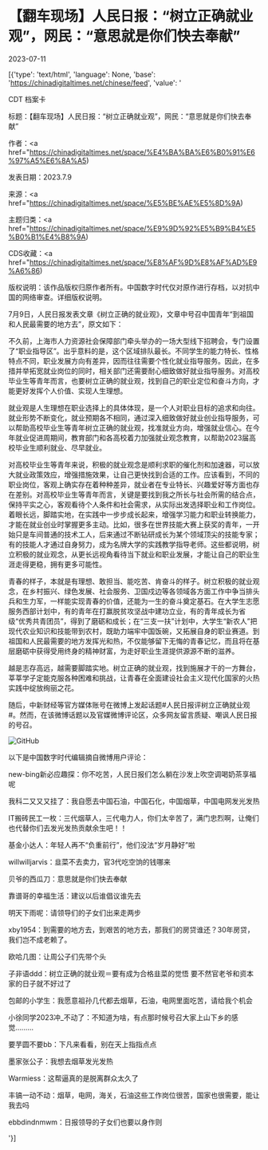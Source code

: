 # 【翻车现场】人民日报：“树立正确就业观”，网民：“意思就是你们快去奉献”

2023-07-11

[{'type': 'text/html', 'language': None, 'base': 'https://chinadigitaltimes.net/chinese/feed', 'value': '



CDT 档案卡

标题：【翻车现场】人民日报：“树立正确就业观”，网民：“意思就是你们快去奉献”

作者：<a href="https://chinadigitaltimes.net/space/%E4%BA%BA%E6%B0%91%E6%97%A5%E6%8A%A5)

发表日期：2023.7.9

来源：<a href="https://chinadigitaltimes.net/space/%E5%BE%AE%E5%8D%9A)

主题归类：<a href="https://chinadigitaltimes.net/space/%E9%9D%92%E5%B9%B4%E5%B0%B1%E4%B8%9A)

CDS收藏：<a href="https://chinadigitaltimes.net/space/%E8%AF%9D%E8%AF%AD%E9%A6%86)

版权说明：该作品版权归原作者所有。中国数字时代仅对原作进行存档，以对抗中国的网络审查。详细版权说明。





7月9日，人民日报发表文章《树立正确的就业观》，文章中号召中国青年“到祖国和人民最需要的地方去”，原文如下：



不久前，上海市人力资源社会保障部门牵头举办的一场大型线下招聘会，专门设置了“职业指导区”。出乎意料的是，这个区域排队最长。不同学生的能力特长、性格特点不同，职业发展方向有差异，因而往往需要个性化就业指导服务。因此，在多措并举拓宽就业岗位的同时，相关部门还需要耐心细致做好就业指导服务。对高校毕业生等青年而言，也要树立正确的就业观，找到自己的职业定位和奋斗方向，才能更好发挥个人价值、实现人生理想。

就业观是人生理想在职业选择上的具体体现，是一个人对职业目标的追求和向往。就业形势不断变化，就业预期各不相同，通过深入细致做好就业创业指导服务，可以帮助高校毕业生等青年树立正确的就业观，找准就业方向，增强就业信心。在今年就业促进周期间，教育部门和各高校着力加强就业观念教育，以帮助2023届高校毕业生顺利就业、尽早就业。

对高校毕业生等青年来说，积极的就业观念是顺利求职的催化剂和加速器，可以放大就业政策效应，增强措施效果，让自己更快找到合适的工作。应该看到，不同的职业岗位，客观上确实存在着种种差异，就业者在专业特长、兴趣爱好等方面也存在差别。对高校毕业生等青年而言，关键是要找到我之所长与社会所需的结合点，保持平实之心，客观看待个人条件和社会需求，从实际出发选择职业和工作岗位。着眼长远，脚踏实地，在实践中一步步成长起来，增强学习能力和职业转换能力，才能在就业创业时掌握更多主动。比如，很多在世界技能大赛上获奖的青年，一开始只是车间普通的技术工人，后来通过不断钻研成长为某个领域顶尖的技能专家；有的技能人才通过自身努力，成为名牌大学的实践教学指导老师。这些都说明，树立积极的就业观念，从更长远视角看待当下就业和职业发展，才能让自己的职业生涯走得更稳，拥有更多可能性。

青春的样子，本就是有理想、敢担当、能吃苦、肯奋斗的样子。树立积极的就业观念，在乡村振兴、绿色发展、社会服务、卫国戍边等各领域各方面工作中争当排头兵和生力军，一样能实现青春的价值，还能为一生的奋斗奠定基石。在大学生志愿服务西部计划中，有的青年在打赢脱贫攻坚战中建功立业，有的青年成长为省级“优秀共青团员”，得到了磨砺和成长；在“三支一扶”计划中，大学生“新农人”把现代农业知识和技能带到农村，既助力端牢中国饭碗，又拓展自身的职业赛道。到祖国和人民最需要的地方发挥光和热，不仅能够留下无悔的青春记忆，而且将在基层磨砺中获得受用终身的精神财富，为走好职业生涯提供源源不断的滋养。

越是志存高远，越需要脚踏实地。树立正确的就业观，找到施展才干的一方舞台，莘莘学子定能克服各种困难和挑战，让青春在全面建设社会主义现代化国家的火热实践中绽放绚丽之花。



随后，中新财经等官方媒体账号在微博上发起话题#人民日报评树立正确就业观#。然而，在该微博话题以及官媒微博评论区，众多网友留言质疑、嘲讽人民日报的号召。

![GitHub](https://chinadigitaltimes.net/chinese/files/2023/07/3.png)

以下是中国数字时代编辑摘自微博用户评论：



new-bing新必应趣探：你不吃苦，人民日报们怎么躺在沙发上吹空调喝奶茶享福呢

我科二又又又挂了：我自愿去中国石油，中国石化，中国烟草，中国电网发光发热

IT搬砖民工一枚：三代烟草人，三代电力人，你们太辛苦了，满门忠烈啊，让俺们也代替你们去发光发热贡献余生吧！！

基金小达人：年轻人再不“负重前行”，他们没法“岁月静好”啦

willwilljarvis：韭菜不去卖力，官3代吃空饷的钱哪来

贝爷的西瓜刀：意思就是你们快去奉献

靠谱哥的幸福生活：建议以后谁倡议谁先去

明天下雨呢：请领导们的子女们出来走两步

xby1954：到需要的地方去，到艰苦的地方去，那我们的房贷谁还？30年房贷，我们岂不成老赖了。

欧哈几图：让周公子们先带个头

子非语ddd：树立正确的就业观＝要有成为合格韭菜的觉悟 要不然官老爷和资本家的日子就不好过了

包邮的小学生：我愿意祖孙几代都去烟草，石油，电网里面吃苦，请给我个机会

小徐同学2023冲_不动了：不知道为啥，有点那时候号召大家上山下乡的感觉………

要芋圆不要bb：下凡来看看，别在天上指指点点

墨家张公子：我想去烟草发光发热

Warmiess：这帮逼真的是脱离群众太久了

丰镐一动不动：烟草，电网，海关，石油这些工作岗位很苦，国家也很需要，能让我去吗

ebbdindnmwm：日报领导的子女们也要以身作则

'}]